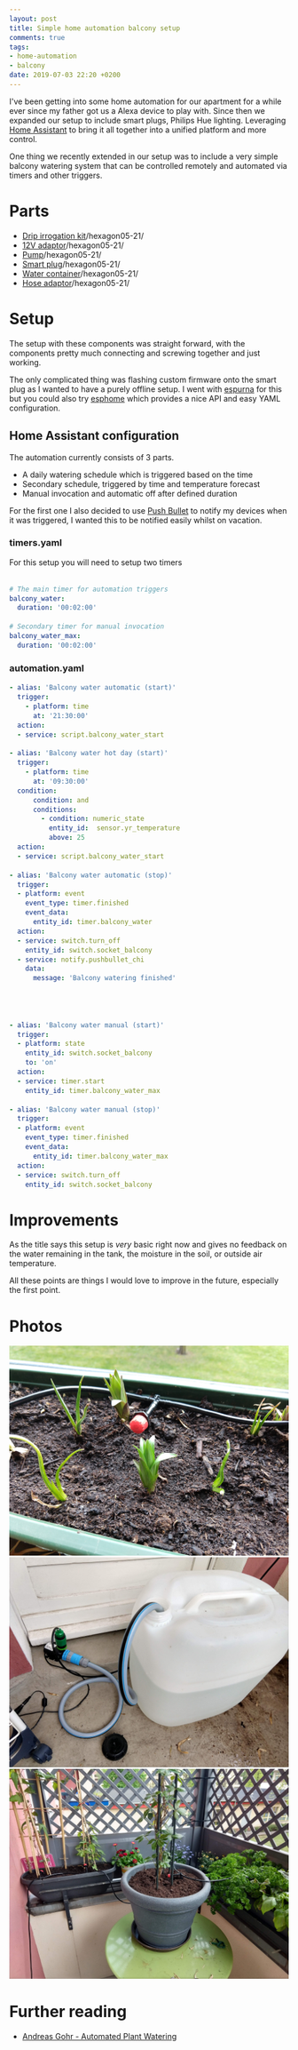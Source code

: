 ```yaml
---
layout: post
title: Simple home automation balcony setup
comments: true
tags:
- home-automation
- balcony
date: 2019-07-03 22:20 +0200
---
```

I've been getting into some home automation for our apartment for a while ever since my father got us a Alexa device to play with. Since then we expanded our setup to include smart plugs, Philips Hue lighting. Leveraging [Home Assistant][0] to bring it all together into a unified platform and more control.

One thing we recently extended in our setup was to include a very simple balcony watering system that can be controlled remotely and automated via timers and other triggers.

# Parts

- [Drip irrogation kit](https://www.amazon.de/exec/obidos/ASIN/B07H3LCB52)/hexagon05-21/
- [12V adaptor](https://www.amazon.de/exec/obidos/ASIN/B019IHQND8)/hexagon05-21/
- [Pump](https://www.amazon.de/exec/obidos/ASIN/B07L89V1N6)/hexagon05-21/
- [Smart plug](https://www.amazon.de/exec/obidos/ASIN/B07D5V139R)/hexagon05-21/
- [Water container](https://www.amazon.de/exec/obidos/ASIN/B001QEQZCQ)/hexagon05-21/
- [Hose adaptor](https://www.amazon.de/exec/obidos/ASIN/B007L37976)/hexagon05-21/


# Setup

The setup with these components was straight forward, with the components pretty much connecting and screwing together and just working.

The only complicated thing was flashing custom firmware onto the smart plug as I wanted to have a purely offline setup. I went with [espurna][3] for this but you could also try [esphome][4] which provides a nice API and easy YAML configuration.

## Home Assistant configuration

The automation currently consists of 3 parts.

- A daily watering schedule which is triggered based on the time
- Secondary schedule, triggered by time and temperature forecast
- Manual invocation and automatic off after defined duration

For the first one I also decided to use [Push Bullet][2] to notify my devices when it was triggered, I wanted this to be notified easily whilst on vacation.

### timers.yaml

For this setup you will need to setup two timers


```yaml

# The main timer for automation triggers
balcony_water:
  duration: '00:02:00'

# Secondary timer for manual invocation
balcony_water_max:
  duration: '00:02:00'
```

### automation.yaml

```yaml
- alias: 'Balcony water automatic (start)'
  trigger:
    - platform: time
      at: '21:30:00'
  action:
  - service: script.balcony_water_start

- alias: 'Balcony water hot day (start)'
  trigger:
    - platform: time
      at: '09:30:00'
  condition:
      condition: and
      conditions:
        - condition: numeric_state
          entity_id:  sensor.yr_temperature
          above: 25
  action:
  - service: script.balcony_water_start

- alias: 'Balcony water automatic (stop)'
  trigger:
  - platform: event
    event_type: timer.finished
    event_data:
      entity_id: timer.balcony_water
  action:
  - service: switch.turn_off
    entity_id: switch.socket_balcony
  - service: notify.pushbullet_chi
    data:
      message: 'Balcony watering finished'




- alias: 'Balcony water manual (start)'
  trigger:
  - platform: state
    entity_id: switch.socket_balcony
    to: 'on'
  action:
  - service: timer.start
    entity_id: timer.balcony_water_max

- alias: 'Balcony water manual (stop)'
  trigger:
  - platform: event
    event_type: timer.finished
    event_data:
      entity_id: timer.balcony_water_max
  action:
  - service: switch.turn_off
    entity_id: switch.socket_balcony
```

# Improvements

As the title says this setup is _very_ basic right now and gives no feedback on the water remaining in the tank, the moisture in the soil, or outside air temperature.

All these points are things I would love to improve in the future, especially the first point.

# Photos

![Drip nozzle](/assets/img/posts/ha-balcony-1.jpg)
![Water storage](/assets/img/posts/ha-balcony-2.jpg)
![Setup](/assets/img/posts/ha-balcony-3.jpg)

# Further reading

- [Andreas Gohr - Automated Plant Watering][1]

[0]: https://www.home-assistant.io/
[1]: https://www.splitbrain.org/blog/2017-06/10-automated_plant_watering
[2]: https://www.pushbullet.com/
[3]: https://github.com/xoseperez/espurna
[4]: https://esphome.io/